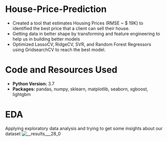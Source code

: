 # House-Price-Prediction
* Created a tool that estimates  Housing Prices (RMSE ~ $ 19K) to identified the best price that a client can sell their house.
* Getting data in better shape by transforming and feature engineering to help us in building better models
* Optimized LassoCV, RidgeCV, SVR, and Random Forest Regressors using GridsearchCV to reach the best model.

# Code and Resources Used
* **Python Version:** 3.7
* **Packages:** pandas, numpy, sklearn, matplotlib, seaborn, xgboost, lightgbm

# EDA
Applying exploratory data analysis and trying to get some insights about our dataset
![__results___28_0](https://user-images.githubusercontent.com/62732450/160970785-08657365-2f35-45b1-bf8d-a162fbeaf355.png)

